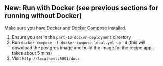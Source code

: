 ## New: Run with Docker (see previous sections for running without Docker)

Make sure you have Docker and [Docker Compose](https://docs.docker.com/compose/install/) installed.

1. Ensure you are in the `part-13-docker-deployment` directory
2. Run `docker-compose -f docker-compose.local.yml up -d` (this will download the postgres
   image and build the image for the recipe app - takes about 5 mins)
3. Visit `http://localhost:8001/docs`

